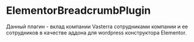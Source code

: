 # ElementorBreadcrumbPlugin
Данный плагин - вклад компании Vasterra сотрудниками компании и ее сотрудников в качестве аддона для wordpress конструктора Elementor. 